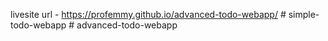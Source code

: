 livesite url - https://profemmy.github.io/advanced-todo-webapp/ #   s i m p l e - t o d o - w e b a p p 
 
 #   a d v a n c e d - t o d o - w e b a p p  
 